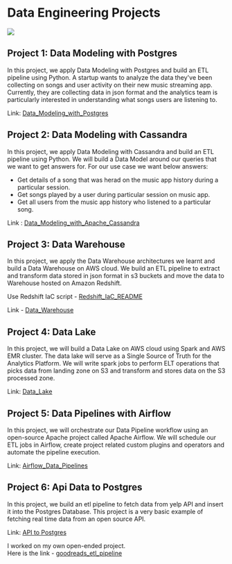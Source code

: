 # Data Engineering Projects

![](https://github.com/san089/Udacity-Data-Engineering-Projects/blob/master/image.jpeg)

## Project 1: Data Modeling with Postgres
In this project, we apply Data Modeling with Postgres and build an ETL pipeline using Python. A startup wants to analyze the data they've been collecting on songs and user activity on their new music streaming app. Currently, they are collecting data in json format and the analytics team is particularly interested in understanding what songs users are listening to.

Link: [Data_Modeling_with_Postgres](https://github.com/san089/Udacity-Data-Engineering-Projects/tree/master/Data_Modeling_with_Postgres)

## Project 2: Data Modeling with Cassandra
In this project, we apply Data Modeling with Cassandra and build an ETL pipeline using Python. We will build a Data Model around our queries that we want to get answers for. 
For our use case we want below answers: 

 - Get details of a song that was herad on the music app history during a particular session. 
 - Get songs played by a user during particular session on music app. 
  - Get all users from the music app history who listened to a particular song.

Link : [Data_Modeling_with_Apache_Cassandra](https://github.com/san089/Udacity-Data-Engineering-Projects/tree/master/Data_Modeling_with_Apache_Cassandra)

## Project 3: Data Warehouse
In this project, we apply the Data Warehouse architectures we learnt and build a Data Warehouse on AWS cloud. We build an ETL pipeline to extract and transform data stored in json format in s3 buckets and move the data to Warehouse hosted on Amazon Redshift. 

Use Redshift IaC script - [Redshift_IaC_README](https://github.com/san089/Udacity-Data-Engineering-Projects/blob/master/Redshift_IaC_README.md)

Link  - [Data_Warehouse](https://github.com/san089/Udacity-Data-Engineering-Projects/tree/master/Data_Warehouse)

## Project 4: Data Lake
In this project, we will build a Data Lake on AWS cloud using Spark and AWS EMR cluster. The data lake will serve as a Single Source of Truth for the Analytics Platform. We will write spark jobs to perform ELT operations that picks data from landing zone on S3 and transform and stores data on the S3 processed zone.

Link: [Data_Lake](https://github.com/san089/Udacity-Data-Engineering-Projects/tree/master/Data_Lake)

## Project 5: Data Pipelines with Airflow
In this project, we will orchestrate our Data Pipeline workflow using an open-source Apache project called Apache Airflow. We will schedule our ETL jobs in Airflow, create project related custom plugins and operators and automate the pipeline execution. 

Link:  [Airflow_Data_Pipelines](https://github.com/san089/Udacity-Data-Engineering-Projects/tree/master/Airflow_Data_Pipelines)

## Project 6: Api Data to Postgres
In this project, we build an etl pipeline to fetch data from yelp API and insert it into the Postgres Database. This project is a very basic example of fetching real time data from an open source API.

Link: [API to Postgres](https://github.com/san089/Udacity-Data-Engineering-Projects/tree/master/Data_Api_to_Postgres)

  
I worked on my own open-ended project. <br />
Here is the link - [goodreads_etl_pipeline](https://github.com/san089/goodreads_etl_pipeline)
